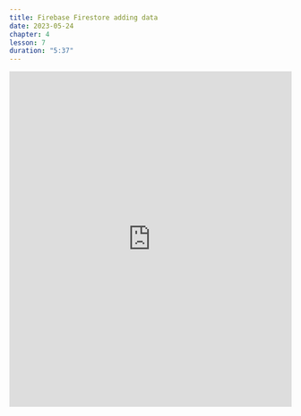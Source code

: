 ```yaml
---
title: Firebase Firestore adding data
date: 2023-05-24
chapter: 4
lesson: 7
duration: "5:37"
---
```

<iframe width="100%" height="600" src="https://www.youtube.com/embed/d7XtUvplwYE" title="Firebase Firestore adding data" frameborder="0" allow="accelerometer; autoplay; clipboard-write; encrypted-media; gyroscope; picture-in-picture" allowfullscreen></iframe>


